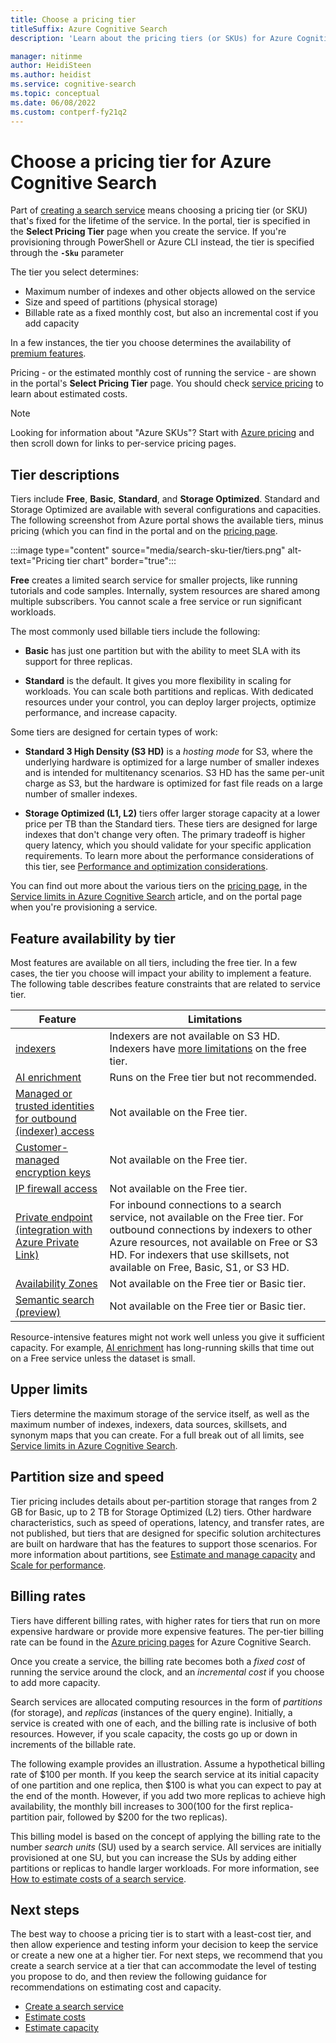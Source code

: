 ```yaml
---
title: Choose a pricing tier
titleSuffix: Azure Cognitive Search
description: 'Learn about the pricing tiers (or SKUs) for Azure Cognitive Search. A search service can be provisioned at these tiers: Free, Basic, and Standard. Standard is available in various resource configurations and capacity levels.'

manager: nitinme
author: HeidiSteen
ms.author: heidist
ms.service: cognitive-search
ms.topic: conceptual
ms.date: 06/08/2022
ms.custom: contperf-fy21q2 
---
```


# Choose a pricing tier for Azure Cognitive Search

Part of [creating a search service](search-create-service-portal.md) means choosing a pricing tier (or SKU) that's fixed for the lifetime of the service. In the portal, tier is specified in the **Select Pricing Tier** page when you create the service. If you're provisioning through PowerShell or Azure CLI instead, the tier is specified through the **`-Sku`** parameter

The tier you select determines:

+ Maximum number of indexes and other objects allowed on the service
+ Size and speed of partitions (physical storage)
+ Billable rate as a fixed monthly cost, but also an incremental cost if you add capacity

In a few instances, the tier you choose determines the availability of [premium features](#premium-features).

Pricing - or the estimated monthly cost of running the service - are shown in the portal's **Select Pricing Tier** page. You should check [service pricing](https://azure.microsoft.com/pricing/details/search/) to learn about estimated costs.

> [!NOTE]
> Looking for information about "Azure SKUs"? Start with [Azure pricing](https://azure.microsoft.com/pricing/) and then scroll down for links to per-service pricing pages.

## Tier descriptions

Tiers include **Free**, **Basic**, **Standard**, and **Storage Optimized**. Standard and Storage Optimized are available with several configurations and capacities. The following screenshot from Azure portal shows the available tiers, minus pricing (which you can find in the portal and on the [pricing page](https://azure.microsoft.com/pricing/details/search/). 

:::image type="content" source="media/search-sku-tier/tiers.png" alt-text="Pricing tier chart" border="true":::

**Free** creates a limited search service for smaller projects, like running tutorials and code samples. Internally, system resources are shared among multiple subscribers. You cannot scale a free service or run significant workloads.

The most commonly used billable tiers include the following:

+ **Basic** has just one partition but with the ability to meet SLA with its support for three replicas. 

+ **Standard** is the default. It gives you more flexibility in scaling for workloads. You can scale both partitions and replicas. With dedicated resources under your control, you can deploy larger projects, optimize performance, and increase capacity.

Some tiers are designed for certain types of work:

+ **Standard 3 High Density (S3 HD)** is a *hosting mode* for S3, where the underlying hardware is optimized for a large number of smaller indexes and is intended for multitenancy scenarios. S3 HD has the same per-unit charge as S3, but the hardware is optimized for fast file reads on a large number of smaller indexes.

+ **Storage Optimized (L1, L2)** tiers offer larger storage capacity at a lower price per TB than the Standard tiers. These tiers are designed for large indexes that don't change very often. The primary tradeoff is higher query latency, which you should validate for your specific application requirements. To learn more about the performance considerations of this tier, see [Performance and optimization considerations](search-performance-optimization.md).

You can find out more about the various tiers on the [pricing page](https://azure.microsoft.com/pricing/details/search/), in the [Service limits in Azure Cognitive Search](search-limits-quotas-capacity.md) article, and on the portal page when you're provisioning a service.

<a name="premium-features"></a>

## Feature availability by tier

Most features are available on all tiers, including the free tier. In a few cases, the tier you choose will impact your ability to implement a feature. The following table describes feature constraints that are related to service tier.

| Feature | Limitations |
|---------|-------------|
| [indexers](search-indexer-overview.md) | Indexers are not available on S3 HD. Indexers have [more limitations](search-limits-quotas-capacity.md#indexer-limits) on the free tier. |
| [AI enrichment](cognitive-search-concept-intro.md) | Runs on the Free tier but not recommended. |
| [Managed or trusted identities for outbound (indexer) access](search-howto-managed-identities-data-sources.md) | Not available on the Free tier.|
| [Customer-managed encryption keys](search-security-manage-encryption-keys.md) | Not available on the Free tier. |
| [IP firewall access](service-configure-firewall.md) | Not available on the Free tier. |
| [Private endpoint (integration with Azure Private Link)](service-create-private-endpoint.md) | For inbound connections to a search service, not available on the Free tier. For outbound connections by indexers to other Azure resources, not available on Free or S3 HD. For indexers that use skillsets, not available on Free, Basic, S1, or S3 HD.| 
| [Availability Zones](search-performance-optimization.md) | Not available on the Free tier or Basic tier. |
| [Semantic search (preview)](semantic-search-overview.md) | Not available on the Free tier or Basic tier. |

Resource-intensive features might not work well unless you give it sufficient capacity. For example, [AI enrichment](cognitive-search-concept-intro.md) has long-running skills that time out on a Free service unless the dataset is small.

## Upper limits

Tiers determine the  maximum storage of the service itself, as well as the maximum number of indexes, indexers, data sources, skillsets, and synonym maps that you can create. For a full break out of all limits, see [Service limits in Azure Cognitive Search](search-limits-quotas-capacity.md). 

## Partition size and speed

Tier pricing includes details about per-partition storage that ranges from 2 GB for Basic, up to 2 TB for Storage Optimized (L2) tiers. Other hardware characteristics, such as speed of operations, latency, and transfer rates, are not published, but tiers that are designed for specific solution architectures are built on hardware that has the features to support those scenarios. For more information about partitions, see [Estimate and manage capacity](search-capacity-planning.md) and [Scale for performance](search-performance-optimization.md).

## Billing rates

Tiers have different billing rates, with higher rates for tiers that run on more expensive hardware or provide more expensive features. The per-tier billing rate can be found in the [Azure pricing pages](https://azure.microsoft.com/pricing/details/search/) for Azure Cognitive Search.

Once you create a service, the billing rate becomes both a *fixed cost* of running the service around the clock, and an *incremental cost* if you choose to add more capacity.

Search services are allocated computing resources in the form of *partitions* (for storage), and *replicas* (instances of the query engine). Initially, a service is created with one of each, and the billing rate is inclusive of both resources. However, if you scale capacity, the costs go up or down in increments of the billable rate.

The following example provides an illustration. Assume a hypothetical billing rate of $100 per month. If you keep the search service at its initial capacity of one partition and one replica, then $100 is what you can expect to pay at the end of the month. However, if you add two more replicas to achieve high availability, the monthly bill increases to $300 ($100 for the first replica-partition pair, followed by $200 for the two replicas).

This billing model is based on the concept of applying the billing rate to the number *search units* (SU) used by a search service. All services are initially provisioned at one SU, but you can increase the SUs by adding either partitions or replicas to handle larger workloads. For more information, see [How to estimate costs of a search service](search-sku-manage-costs.md).

## Next steps

The best way to choose a pricing tier is to start with a least-cost tier, and then allow experience and testing inform your decision to keep the service or create a new one at a higher tier. For next steps, we recommend that you create a search service at a tier that can accommodate the level of testing you propose to do, and then review the following guidance for recommendations on estimating cost and capacity.

+ [Create a search service](search-create-service-portal.md)
+ [Estimate costs](search-sku-manage-costs.md)
+ [Estimate capacity](search-sku-manage-costs.md)